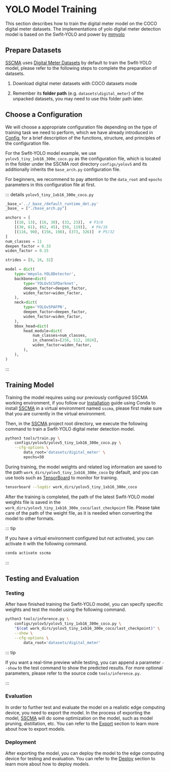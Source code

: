 # YOLO Model Training

This section describes how to train the digital meter model on the COCO digital meter datasets. The implementations of yolo digital meter detection model is based on the Swfit-YOLO and power by [mmyolo](https://github.com/open-mmlab/mmyolo)

## Prepare Datasets

[SSCMA](https://github.com/Seeed-Studio/SSCMA) uses [Digital Meter Datasets](https://universe.roboflow.com/seeeddatasets/seeed_meter_digit/) by default to train the Swfit-YOLO model, please refer to the following steps to complete the preparation of datasets.

1. Download digital meter datasets with COCO datasets mode

2. Remember its **folder path** (e.g. `datasets\digital_meter`) of the unpacked datasets, you may need to use this folder path later.

## Choose a Configuration

We will choose a appropriate configuration file depending on the type of training task we need to perform, which we have already introduced in [Config](../config.md), for a brief description of the functions, structure, and principles of the configuration file.

For the Swfit-YOLO model example, we use `yolov5_tiny_1xb16_300e_coco.py` as the configuration file, which is located in the folder under the SSCMA root directory `configs/yolov5` and its additionally inherits the `base_arch.py` configuration file.

For beginners, we recommend to pay attention to the `data_root` and `epochs` parameters in this configuration file at first.

::: details `yolov5_tiny_1xb16_300e_coco.py`

```python
_base_='../_base_/default_runtime_det.py'
_base_ = ["./base_arch.py"]

anchors = [
    [(10, 13), (16, 30), (33, 23)],  # P3/8
    [(30, 61), (62, 45), (59, 119)],  # P4/16
    [(116, 90), (156, 198), (373, 326)]  # P5/32
]
num_classes = 11
deepen_factor = 0.33
widen_factor = 0.15

strides = [8, 16, 32]

model = dict(
    type='mmyolo.YOLODetector',
    backbone=dict(
        type='YOLOv5CSPDarknet',
        deepen_factor=deepen_factor,
        widen_factor=widen_factor,
    ),
    neck=dict(
        type='YOLOv5PAFPN',
        deepen_factor=deepen_factor,
        widen_factor=widen_factor,
    ),
    bbox_head=dict(
        head_module=dict(
            num_classes=num_classes,
            in_channels=[256, 512, 1024],
            widen_factor=widen_factor,
        ),
    ),
)
```

:::

## Training Model

Training the model requires using our previously configured SSCMA working environment, if you follow our [Installation](../../introduction/installation.md) guide using Conda to install [SSCMA](https://github.com/Seeed-Studio/SSCMA) in a virtual environment named `sscma`, please first make sure that you are currently in the virtual environment.

Then, in the [SSCMA](https://github.com/Seeed-Studio/SSCMA) project root directory, we execute the following command to train a Swfit-YOLO digital meter detection model.

```sh
python3 tools/train.py \
    configs/yolov5/yolov5_tiny_1xb16_300e_coco.py \
    --cfg-options \
        data_root='datasets/digital_meter' \
        epochs=50
```

During training, the model weights and related log information are saved to the path `work_dirs/yolov5_tiny_1xb16_300e_coco` by default, and you can use tools such as [TensorBoard](https://www.tensorflow.org/tensorboard/get_started) to monitor for training.

```sh
tensorboard --logdir work_dirs/yolov5_tiny_1xb16_300e_coco
```

After the training is completed, the path of the latest Swfit-YOLO model weights file is saved in the `work_dirs/yolov5_tiny_1xb16_300e_coco/last_checkpoint` file. Please take care of the path of the weight file, as it is needed when converting the model to other formats.

::: tip

If you have a virtual environment configured but not activated, you can activate it with the following command.

```sh
conda activate sscma
```

:::

## Testing and Evaluation

### Testing

After have finished training the Swfit-YOLO model, you can specify specific weights and test the model using the following command.

```sh
python3 tools/inference.py \
    configs/yolov5/yolov5_tiny_1xb16_300e_coco.py \
    "$(cat work_dirs/yolov5_tiny_1xb16_300e_coco/last_checkpoint)" \
    --show \
    --cfg-options \
        data_root='datasets/digital_meter'
```

::: tip

If you want a real-time preview while testing, you can append a parameter `--show` to the test command to show the predicted results. For more optional parameters, please refer to the source code `tools/inference.py`.

:::

### Evaluation

In order to further test and evaluate the model on a realistic edge computing device, you need to export the model. In the process of exporting the model, [SSCMA](https://github.com/Seeed-Studio/SSCMA) will do some optimization on the model, such as model pruning, distillation, etc. You can refer to the [Export](../export/overview) section to learn more about how to export models.

### Deployment

After exporting the model, you can deploy the model to the edge computing device for testing and evaluation. You can refer to the [Deploy](./../../deploy/overview.md) section to learn more about how to deploy models.

